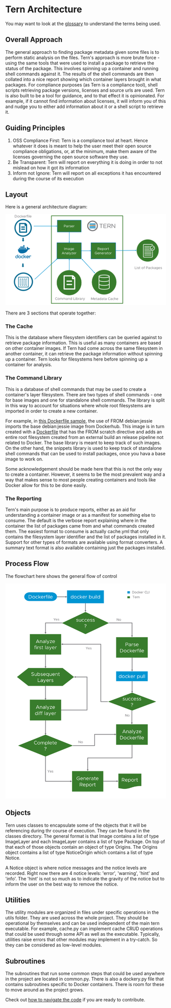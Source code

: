 # Tern Architecture

You may want to look at the [glossary](./glossary.md) to understand the terms being used.

## Overall Approach
The general approach to finding package metadata given some files is to perform static analysis on the files. Tern's approach is more brute force - using the same tools that were used to install a package to retrieve the status of the package. This involves spinning up a container and running shell commands against it. The results of the shell commands are then collated into a nice report showing which container layers brought in what packages. For compliance purposes (as Tern is a compliance tool), shell scripts retrieving package versions, licenses and source urls are used. Tern is also built to be a tool for guidance, and to that effect it is opinionated. For example, if it cannot find information about licenses, it will inform you of this and nudge you to either add information about it or a shell script to retrieve it.

## Guiding Principles
1. OSS Compliance First: Tern is a compliance tool at heart. Hence whatever it does is meant to help the user meet their open source compliance obligations, or, at the minimum, make them aware of the licenses governing the open source software they use.
2. Be Transparent: Tern will report on everything it is doing in order to not mislead on how it got its information
3. Inform not Ignore: Tern will report on all exceptions it has encountered during the course of its execution

## Layout

Here is a general architecture diagram:

![Tern architecture](./img/arch.png)

There are 3 sections that operate together:

### The Cache
This is the database where filesystem identifiers can be queried against to retrieve package information. This is useful as many containers are based on other container images. If Tern had come across the same filesystem in another container, it can retrieve the package information without spinning up a container. Tern looks for filesystems here before spinning up a container for analysis.

### The Command Library
This is a database of shell commands that may be used to create a container's layer filesystem. There are two types of shell commands - one for base images and one for standalone shell commands. The library is split in this way to account for situations where whole root filesystems are imported in order to create a new container.

For example, in [this Dockerfile sample](../samples/debian_vim/Dockerfile), the use of FROM debian:jessie imports the base debian:jessie image from Dockerhub. This image is in turn created with a [Dockerfile](https://github.com/debuerreotype/docker-debian-artifacts/blob/b024a792c752a5c6ccc422152ab0fd7197ae8860/jessie/Dockerfile) that has the FROM scratch directive and adds an entire root filesystem created from an external build an release pipeline not related to Docker. The base library is meant to keep track of such images. On the other hand, the snippets library is used to keep track of standalone shell commands that can be used to install packages, once you hava a base image to work on.

Some acknowledgement should be made here that this is not the only way to create a container. However, it seems to be the most prevalent way and a way that makes sense to most people creating containers and tools like Docker allow for this to be done easily.

### The Reporting
Tern's main purpose is to produce reports, either as an aid for understanding a container image or as a manifest for something else to consume. The default is the verbose report explaining where in the container the list of packages came from and what commands created them. The easiest format to consume is actually cache.yml that only contains the filesystem layer identifier and the list of packages installed in it. Support for other types of formats are available using format converters. A summary text format is also available containing just the packages installed.

## Process Flow
The flowchart here shows the general flow of control

![Tern process flow](./img/tern_flow.png)

## Objects
Tern uses classes to encapsulate some of the objects that it will be referencing during thr course of execution. They can be found in the classes directory. The general format is that Image contains a list of type ImageLayer and each ImageLayer contains a list of type Package. On top of that each of those objects contain an object of type Origins. The Origins object contains a list of type NoticeOrigin which contains a list of type Notice.

A Notice object is where notice messages and the notice levels are recorded. Right now there are 4 notice levels: 'error', 'warning', 'hint' and 'info'. The 'hint' is not so much as to indicate the gravity of the notice but to inform the user on the best way to remove the notice.

## Utilities
The utility modules are organized in files under specific operations in the utils folder. They are used across the whole project. They should be operational by themselves and can be used independent of the main tern executable. For example, cache.py can implement cache CRUD operations that could be used through some API as well as the executable. Typically, utilities raise errors that other modules may implement in a try-catch. So they can be considered as low-level modules.

## Subroutines
The subroutines that run some common steps that could be used anywhere in the project are located in common.py. There is also a dockery.py file that contains subroutines specific to Docker containers. There is room for these to move around as the project grows.

Check out [how to navigate the code](./navigating-the-code.md) if you are ready to contribute.
